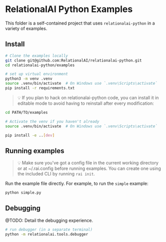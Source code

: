 # RelationalAI Python Examples

This folder is a self-contained project that uses `relationalai-python` in a variety of examples.

## Install

``` sh
# Clone the examples locally
git clone git@github.com:RelationalAI/relationalai-python.git
cd relationalai-python/examples

# set up virtual environment
python3 -m venv .venv
source .venv/bin/activate  # On Windows use `.venv\Scripts\activate`
pip install -r requirements.txt
```

> :bulb: If you plan to hack on relationalai-python code, you can install it in editable mode to avoid having to reinstall after every modification:

``` sh
cd PATH/TO/examples

# Activate the venv if you haven't already
source .venv/bin/activate  # On Windows use `.venv\Scripts\activate`

pip install -e ..[dev]
```

## Running examples

> :bulb: Make sure you've got a config file in the current working directory or at ~/.rai.config before running examples. You can create one using the included CLI by running `rai init`.

Run the example file directly. For example, to run the `simple` example:

``` sh
python simple.py
```

## Debugging 

@TODO: Detail the debugging experience.

``` sh
# run debugger (in a separate terminal)
python -m relationalai.tools.debugger
```
